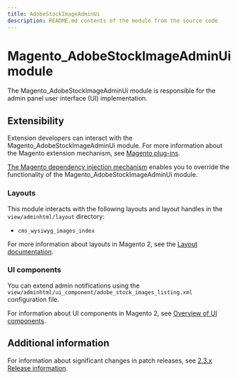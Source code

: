 ```yaml
---
title: AdobeStockImageAdminUi
description: README.md contents of the module from the source code
---
```


# Magento_AdobeStockImageAdminUi module

The Magento_AdobeStockImageAdminUi module is responsible for the admin panel user interface (UI) implementation.

## Extensibility

Extension developers can interact with the Magento_AdobeStockImageAdminUi module. For more information about the Magento extension mechanism, see [Magento plug-ins](https://developer.adobe.com/commerce/php/development/components/plugins/).

[The Magento dependency injection mechanism](https://developer.adobe.com/commerce/php/development/components/dependency-injection/) enables you to override the functionality of the Magento_AdobeStockImageAdminUi module.

### Layouts

This module interacts with the following layouts and layout handles in the `view/adminhtml/layout` directory:

- `cms_wysiwyg_images_index`

For more information about layouts in Magento 2, see the [Layout documentation](https://developer.adobe.com/commerce/frontend-core/guide/layouts/).

### UI components

You can extend admin notifications using the `view/adminhtml/ui_component/adobe_stock_images_listing.xml` configuration file.

For information about UI components in Magento 2, see [Overview of UI components](https://developer.adobe.com/commerce/frontend-core/ui-components/).

## Additional information

For information about significant changes in patch releases, see [2.3.x Release information](https://devdocs.magento.com/guides/v2.3/release-notes/bk-release-notes.html).
